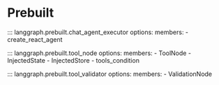 # Prebuilt

::: langgraph.prebuilt.chat_agent_executor
    options:
      members:
        - create_react_agent

::: langgraph.prebuilt.tool_node
    options:
      members:
        - ToolNode
        - InjectedState
        - InjectedStore
        - tools_condition

::: langgraph.prebuilt.tool_validator
    options:
      members:
        - ValidationNode
